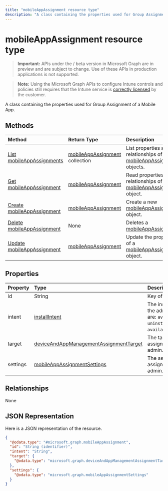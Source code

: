 ```yaml
---
title: "mobileAppAssignment resource type"
description: "A class containing the properties used for Group Assignment of a Mobile App."
---
```


# mobileAppAssignment resource type

> **Important:** APIs under the / beta version in Microsoft Graph are in preview and are subject to change. Use of these APIs in production applications is not supported.

> **Note:** Using the Microsoft Graph APIs to configure Intune controls and policies still requires that the Intune service is [correctly licensed](https://go.microsoft.com/fwlink/?linkid=839381) by the customer.

A class containing the properties used for Group Assignment of a Mobile App.
## Methods
|Method|Return Type|Description|
|:---|:---|:---|
|[List mobileAppAssignments](../api/intune-apps-mobileappassignment-list.md)|[mobileAppAssignment](../resources/intune-apps-mobileappassignment.md) collection|List properties and relationships of the [mobileAppAssignment](../resources/intune-apps-mobileappassignment.md) objects.|
|[Get mobileAppAssignment](../api/intune-apps-mobileappassignment-get.md)|[mobileAppAssignment](../resources/intune-apps-mobileappassignment.md)|Read properties and relationships of the [mobileAppAssignment](../resources/intune-apps-mobileappassignment.md) object.|
|[Create mobileAppAssignment](../api/intune-apps-mobileappassignment-create.md)|[mobileAppAssignment](../resources/intune-apps-mobileappassignment.md)|Create a new [mobileAppAssignment](../resources/intune-apps-mobileappassignment.md) object.|
|[Delete mobileAppAssignment](../api/intune-apps-mobileappassignment-delete.md)|None|Deletes a [mobileAppAssignment](../resources/intune-apps-mobileappassignment.md).|
|[Update mobileAppAssignment](../api/intune-apps-mobileappassignment-update.md)|[mobileAppAssignment](../resources/intune-apps-mobileappassignment.md)|Update the properties of a [mobileAppAssignment](../resources/intune-apps-mobileappassignment.md) object.|

## Properties
|Property|Type|Description|
|:---|:---|:---|
|id|String|Key of the entity.|
|intent|[installIntent](../resources/intune-shared-installintent.md)|The install intent defined by the admin. Possible values are: `available`, `required`, `uninstall`, `availableWithoutEnrollment`.|
|target|[deviceAndAppManagementAssignmentTarget](../resources/intune-shared-deviceandappmanagementassignmenttarget.md)|The target group assignment defined by the admin.|
|settings|[mobileAppAssignmentSettings](../resources/intune-apps-mobileappassignmentsettings.md)|The settings for target assignment defined by the admin.|

## Relationships
None
## JSON Representation
Here is a JSON representation of the resource.
<!-- {
  "blockType": "resource",
  "keyProperty": "id",
  "@odata.type": "microsoft.graph.mobileAppAssignment"
}
-->
``` json
{
  "@odata.type": "#microsoft.graph.mobileAppAssignment",
  "id": "String (identifier)",
  "intent": "String",
  "target": {
    "@odata.type": "microsoft.graph.deviceAndAppManagementAssignmentTarget"
  },
  "settings": {
    "@odata.type": "microsoft.graph.mobileAppAssignmentSettings"
  }
}
```





